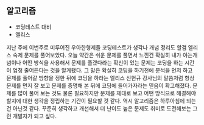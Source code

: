 ## 알고리즘
+ 코딩테스트 대비
+ 엘리스

지난 주에 이번주로 미루어진 우아한형제들 코딩테스트가 생각나 개념 정리도 할겸 엘리스 숙제 문제를 풀어보았다.
오늘 약간은 쉬운 문제를 풀면서 느낀건 확실히 내가 아는개념이나 어떤 방식을 사용해서 문제를 풀겠다라는 확신이 있는 문제는 코딩을 하는 시간이 엄청 줄어든다는 것을 알게됐다.
그 말은 확실히 코딩을 하기전에 분석을 먼저 하고 문제를 풀어갈 방향을 정한 뒤에 코딩을 하라는 엘리스 신현규 강사님의 말씀처럼 항상 문제를 먼저 잘 보고 문제를 증명해 본 뒤에 코딩에 들어가자라는 믿음이 확고해졌다.
문제를 많이 풀어 보는 것도 물론 필요하지만 문제를 제대로 보고 어떤 방식으로 해결해야할지에 대한 생각을 정립하는 기간이 필요할 것 같다.
역시 알고리즘은 하루아침에 되는 건 아닌것 같다. 꾸준히 생각하고 개선해서 더 난이도 높은 문제도 취미로 도전해보는 그런 개발자가 되고 싶다.
